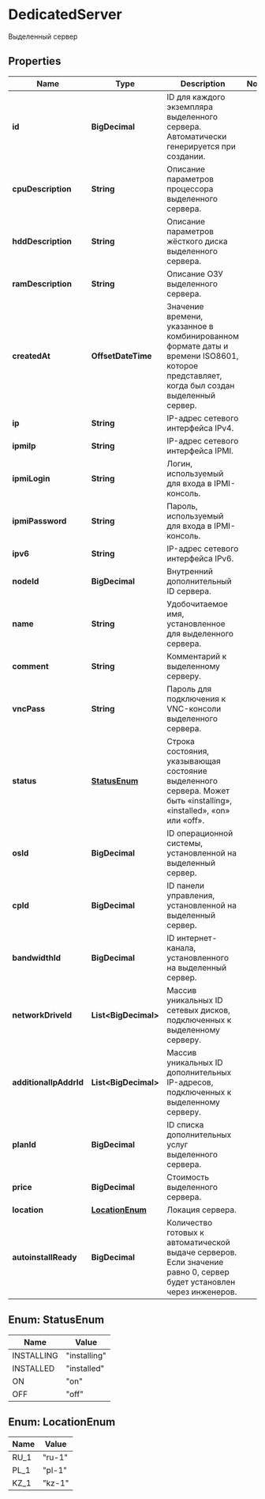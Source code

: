 

# DedicatedServer

Выделенный сервер

## Properties

| Name | Type | Description | Notes |
|------------ | ------------- | ------------- | -------------|
|**id** | **BigDecimal** | ID для каждого экземпляра выделенного сервера. Автоматически генерируется при создании. |  |
|**cpuDescription** | **String** | Описание параметров процессора выделенного сервера. |  |
|**hddDescription** | **String** | Описание параметров жёсткого диска выделенного сервера. |  |
|**ramDescription** | **String** | Описание ОЗУ выделенного сервера. |  |
|**createdAt** | **OffsetDateTime** | Значение времени, указанное в комбинированном формате даты и времени ISO8601, которое представляет, когда был создан выделенный сервер. |  |
|**ip** | **String** | IP-адрес сетевого интерфейса IPv4. |  |
|**ipmiIp** | **String** | IP-адрес сетевого интерфейса IPMI. |  |
|**ipmiLogin** | **String** | Логин, используемый для входа в IPMI-консоль. |  |
|**ipmiPassword** | **String** | Пароль, используемый для входа в IPMI-консоль. |  |
|**ipv6** | **String** | IP-адрес сетевого интерфейса IPv6. |  |
|**nodeId** | **BigDecimal** | Внутренний дополнительный ID сервера. |  |
|**name** | **String** | Удобочитаемое имя, установленное для выделенного сервера. |  |
|**comment** | **String** | Комментарий к выделенному серверу. |  |
|**vncPass** | **String** | Пароль для подключения к VNC-консоли выделенного сервера. |  |
|**status** | [**StatusEnum**](#StatusEnum) | Строка состояния, указывающая состояние выделенного сервера. Может быть «installing», «installed», «on» или «off». |  |
|**osId** | **BigDecimal** | ID операционной системы, установленной на выделенный сервер. |  |
|**cpId** | **BigDecimal** | ID панели управления, установленной на выделенный сервер. |  |
|**bandwidthId** | **BigDecimal** | ID интернет-канала, установленного на выделенный сервер. |  |
|**networkDriveId** | **List&lt;BigDecimal&gt;** | Массив уникальных ID сетевых дисков, подключенных к выделенному серверу. |  |
|**additionalIpAddrId** | **List&lt;BigDecimal&gt;** | Массив уникальных ID дополнительных IP-адресов, подключенных к выделенному серверу. |  |
|**planId** | **BigDecimal** | ID списка дополнительных услуг выделенного сервера. |  |
|**price** | **BigDecimal** | Стоимость выделенного сервера. |  |
|**location** | [**LocationEnum**](#LocationEnum) | Локация сервера. |  |
|**autoinstallReady** | **BigDecimal** | Количество готовых к автоматической выдаче серверов. Если значение равно 0, сервер будет установлен через инженеров. |  |



## Enum: StatusEnum

| Name | Value |
|---- | -----|
| INSTALLING | &quot;installing&quot; |
| INSTALLED | &quot;installed&quot; |
| ON | &quot;on&quot; |
| OFF | &quot;off&quot; |



## Enum: LocationEnum

| Name | Value |
|---- | -----|
| RU_1 | &quot;ru-1&quot; |
| PL_1 | &quot;pl-1&quot; |
| KZ_1 | &quot;kz-1&quot; |



